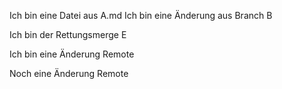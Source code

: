 Ich bin eine Datei aus A.md
Ich bin eine Änderung aus Branch B

Ich bin der Rettungsmerge E


Ich bin eine Änderung Remote


Noch eine Änderung Remote

